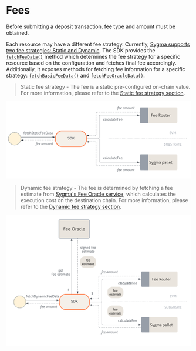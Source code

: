 # Fees

Before submitting a deposit transaction, fee type and amount must be obtained.

Each resource may have a different fee strategy. Currently, [Sygma supports two fee strategies: Static and Dynamic](https://github.com/sygmaprotocol/sygma-relayer/blob/main/docs/general/Fees.md#fee-strategies). The SDK provides the [`fetchFeeData()`](https://github.com/sygmaprotocol/sygma-sdk/blob/324d77cd9c0398e9ffddd85481675bbb3b4cdf45/packages/sdk/src/Sygma.ts#L564) method which determines the fee strategy for a specific resource based on the configuration and fetches final fee accordingly. Additionally, it exposes methods for fetching fee information for a specific strategy: [`fetchBasicFeeData()`](https://github.com/sygmaprotocol/sygma-sdk/blob/324d77cd9c0398e9ffddd85481675bbb3b4cdf45/packages/sdk/src/Sygma.ts#L601) and [`fetchFeeOracleData()`](https://github.com/sygmaprotocol/sygma-sdk/blob/324d77cd9c0398e9ffddd85481675bbb3b4cdf45/packages/sdk/src/Sygma.ts#L640).

> Static fee strategy - The fee is a static pre-configured on-chain value. For more information, please refer to the [Static fee strategy section](https://github.com/sygmaprotocol/sygma-relayer/blob/main/docs/general/Fees.md#static-fee-strategy).

![](/docs/assets/static-fee.png)

> Dynamic fee strategy - The fee is determined by fetching a fee estimate from [Sygma's Fee Oracle service](https://github.com/sygmaprotocol/sygma-fee-oracle/blob/home/docs/Home.md), which calculates the execution cost on the destination chain. For more information, please refer to the [Dynamic fee strategy section](https://github.com/sygmaprotocol/sygma-relayer/blob/main/docs/general/Fees.md#dynamic-fee-strategy).

![](/docs/assets/dynamic-fee.png)